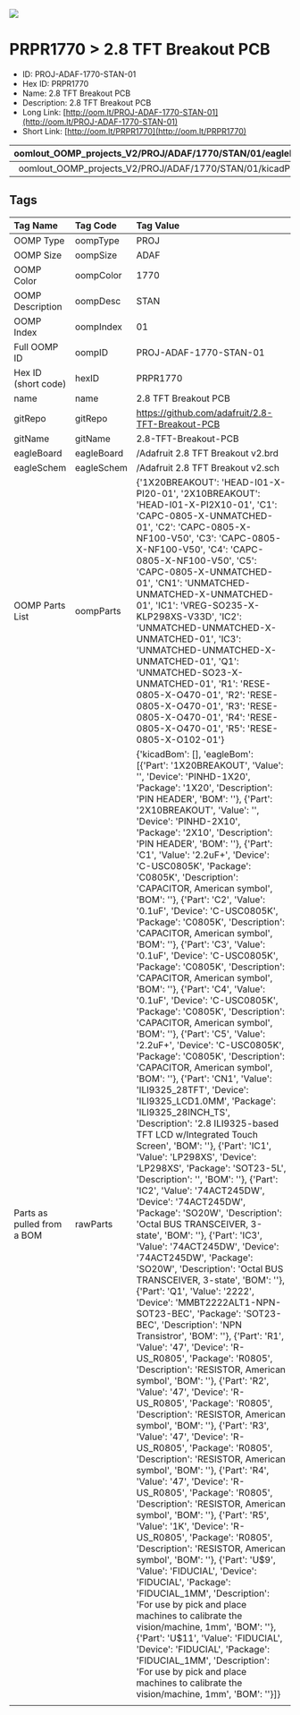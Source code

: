 


  
![][im]
# PRPR1770 > 2.8 TFT Breakout PCB

- ID: PROJ-ADAF-1770-STAN-01
- Hex ID: PRPR1770
- Name: 2.8 TFT Breakout PCB
- Description: 2.8 TFT Breakout PCB
- Long Link: [http://oom.lt/PROJ-ADAF-1770-STAN-01](http://oom.lt/PROJ-ADAF-1770-STAN-01)
- Short Link: [http://oom.lt/PRPR1770](http://oom.lt/PRPR1770)
  

|oomlout_OOMP_projects_V2/PROJ/ADAF/1770/STAN/01/eagleImage.png|oomlout_OOMP_projects_V2/PROJ/ADAF/1770/STAN/01/eagleSchemImage.png|oomlout_OOMP_projects_V2/PROJ/ADAF/1770/STAN/01/kicadPcb3dFront.png|oomlout_OOMP_projects_V2/PROJ/ADAF/1770/STAN/01/kicadPcb3dBack.png|
| :---: | :---: | :---: | :---: |
|oomlout_OOMP_projects_V2/PROJ/ADAF/1770/STAN/01/kicadPcb3d.png||||

## Tags
  

|Tag Name|Tag Code|Tag Value|
| :--- | :--- | :--- |
|OOMP Type|oompType|PROJ|
|OOMP Size|oompSize|ADAF|
|OOMP Color|oompColor|1770|
|OOMP Description|oompDesc|STAN|
|OOMP Index|oompIndex|01|
|Full OOMP ID|oompID|PROJ-ADAF-1770-STAN-01|
|Hex ID (short code)|hexID|PRPR1770|
|name|name|2.8 TFT Breakout PCB|
|gitRepo|gitRepo|https://github.com/adafruit/2.8-TFT-Breakout-PCB|
|gitName|gitName|2.8-TFT-Breakout-PCB|
|eagleBoard|eagleBoard|/Adafruit 2.8 TFT Breakout v2.brd|
|eagleSchem|eagleSchem|/Adafruit 2.8 TFT Breakout v2.sch|
|OOMP Parts List|oompParts|{'1X20BREAKOUT': 'HEAD-I01-X-PI20-01', '2X10BREAKOUT': 'HEAD-I01-X-PI2X10-01', 'C1': 'CAPC-0805-X-UNMATCHED-01', 'C2': 'CAPC-0805-X-NF100-V50', 'C3': 'CAPC-0805-X-NF100-V50', 'C4': 'CAPC-0805-X-NF100-V50', 'C5': 'CAPC-0805-X-UNMATCHED-01', 'CN1': 'UNMATCHED-UNMATCHED-X-UNMATCHED-01', 'IC1': 'VREG-SO235-X-KLP298XS-V33D', 'IC2': 'UNMATCHED-UNMATCHED-X-UNMATCHED-01', 'IC3': 'UNMATCHED-UNMATCHED-X-UNMATCHED-01', 'Q1': 'UNMATCHED-SO23-X-UNMATCHED-01', 'R1': 'RESE-0805-X-O470-01', 'R2': 'RESE-0805-X-O470-01', 'R3': 'RESE-0805-X-O470-01', 'R4': 'RESE-0805-X-O470-01', 'R5': 'RESE-0805-X-O102-01'}|
|Parts as pulled from a BOM|rawParts|{'kicadBom': [], 'eagleBom': [{'Part': '1X20BREAKOUT', 'Value': '', 'Device': 'PINHD-1X20', 'Package': '1X20', 'Description': 'PIN HEADER', 'BOM': ''}, {'Part': '2X10BREAKOUT', 'Value': '', 'Device': 'PINHD-2X10', 'Package': '2X10', 'Description': 'PIN HEADER', 'BOM': ''}, {'Part': 'C1', 'Value': '2.2uF+', 'Device': 'C-USC0805K', 'Package': 'C0805K', 'Description': 'CAPACITOR, American symbol', 'BOM': ''}, {'Part': 'C2', 'Value': '0.1uF', 'Device': 'C-USC0805K', 'Package': 'C0805K', 'Description': 'CAPACITOR, American symbol', 'BOM': ''}, {'Part': 'C3', 'Value': '0.1uF', 'Device': 'C-USC0805K', 'Package': 'C0805K', 'Description': 'CAPACITOR, American symbol', 'BOM': ''}, {'Part': 'C4', 'Value': '0.1uF', 'Device': 'C-USC0805K', 'Package': 'C0805K', 'Description': 'CAPACITOR, American symbol', 'BOM': ''}, {'Part': 'C5', 'Value': '2.2uF+', 'Device': 'C-USC0805K', 'Package': 'C0805K', 'Description': 'CAPACITOR, American symbol', 'BOM': ''}, {'Part': 'CN1', 'Value': 'ILI9325_28TFT', 'Device': 'ILI9325_LCD1.0MM', 'Package': 'ILI9325_28INCH_TS', 'Description': '2.8 ILI9325-based TFT LCD w/Integrated Touch Screen', 'BOM': ''}, {'Part': 'IC1', 'Value': 'LP298XS', 'Device': 'LP298XS', 'Package': 'SOT23-5L', 'Description': '', 'BOM': ''}, {'Part': 'IC2', 'Value': '74ACT245DW', 'Device': '74ACT245DW', 'Package': 'SO20W', 'Description': 'Octal BUS TRANSCEIVER, 3-state', 'BOM': ''}, {'Part': 'IC3', 'Value': '74ACT245DW', 'Device': '74ACT245DW', 'Package': 'SO20W', 'Description': 'Octal BUS TRANSCEIVER, 3-state', 'BOM': ''}, {'Part': 'Q1', 'Value': '2222', 'Device': 'MMBT2222ALT1-NPN-SOT23-BEC', 'Package': 'SOT23-BEC', 'Description': 'NPN Transistror', 'BOM': ''}, {'Part': 'R1', 'Value': '47', 'Device': 'R-US_R0805', 'Package': 'R0805', 'Description': 'RESISTOR, American symbol', 'BOM': ''}, {'Part': 'R2', 'Value': '47', 'Device': 'R-US_R0805', 'Package': 'R0805', 'Description': 'RESISTOR, American symbol', 'BOM': ''}, {'Part': 'R3', 'Value': '47', 'Device': 'R-US_R0805', 'Package': 'R0805', 'Description': 'RESISTOR, American symbol', 'BOM': ''}, {'Part': 'R4', 'Value': '47', 'Device': 'R-US_R0805', 'Package': 'R0805', 'Description': 'RESISTOR, American symbol', 'BOM': ''}, {'Part': 'R5', 'Value': '1K', 'Device': 'R-US_R0805', 'Package': 'R0805', 'Description': 'RESISTOR, American symbol', 'BOM': ''}, {'Part': 'U$9', 'Value': 'FIDUCIAL', 'Device': 'FIDUCIAL', 'Package': 'FIDUCIAL_1MM', 'Description': 'For use by pick and place machines to calibrate the vision/machine, 1mm', 'BOM': ''}, {'Part': 'U$11', 'Value': 'FIDUCIAL', 'Device': 'FIDUCIAL', 'Package': 'FIDUCIAL_1MM', 'Description': 'For use by pick and place machines to calibrate the vision/machine, 1mm', 'BOM': ''}]}|
||||



[im]: PROJ/ADAF/1770/STAN/01/kicadPcb3d_450.png
